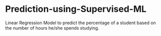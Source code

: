 # Prediction-using-Supervised-ML
Linear Regression Model to predict the percentage of a student based on the number of hours he/she spends studying.
